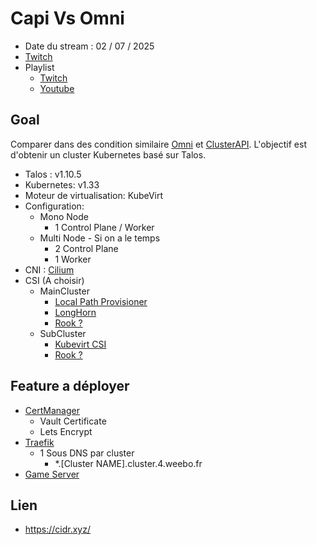 # Capi Vs Omni

- Date du stream : 02 / 07 / 2025
- [Twitch](https://www.twitch.tv/batleforc)
- Playlist
  - [Twitch](https://www.twitch.tv/collections/Gha3LW0WLRh8hg)
  - [Youtube](https://youtube.com/playlist?list=PLgGm8OmIPBhnlGhLG4RhUXV8zUvBmvl-O)

## Goal

Comparer dans des condition similaire [Omni](https://omni.siderolabs.com/) et [ClusterAPI](https://cluster-api.sigs.k8s.io/). L'objectif est d'obtenir un cluster Kubernetes basé sur Talos.

- Talos : v1.10.5
- Kubernetes: v1.33
- Moteur de virtualisation: KubeVirt
- Configuration:
  - Mono Node
    - 1 Control Plane / Worker
  - Multi Node - Si on a le temps
    - 2 Control Plane
    - 1 Worker
- CNI : [Cilium](https://cilium.io/)
- CSI (A choisir)
  - MainCluster
    - [Local Path Provisioner](https://github.com/rancher/local-path-provisioner)
    - [LongHorn](https://longhorn.io/)
    - [Rook ?](https://rook.io/)
  - SubCluster
    - [Kubevirt CSI](https://github.com/kubevirt/csi-driver)
    - [Rook ?](https://rook.io/)

## Feature a déployer

- [CertManager](https://cert-manager.io/)
  - Vault Certificate
  - Lets Encrypt
- [Traefik](https://traefik.io/traefik)
  - 1 Sous DNS par cluster
    - *.[Cluster NAME].cluster.4.weebo.fr
- [Game Server](https://github.com/awesome-selfhosted/awesome-selfhosted#games)

## Lien

- <https://cidr.xyz/>

